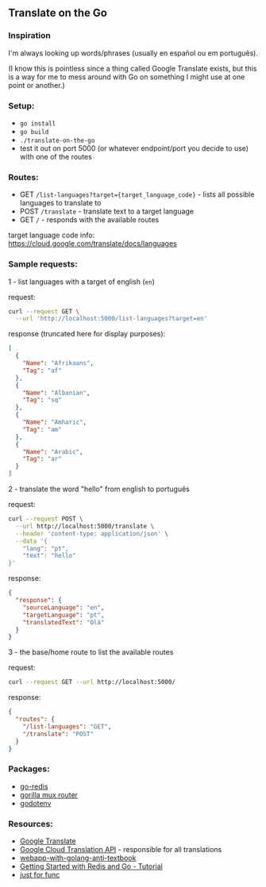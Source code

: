 ## Translate on the Go

### Inspiration
I'm always looking up words/phrases (usually en español ou em português).

(I know this is pointless since a thing called Google Translate exists, but this is a way for me to mess around with Go on something I might use at one point or another.)


### Setup:
- `go install`
- `go build`
- `./translate-on-the-go`
- test it out on port 5000 (or whatever endpoint/port you decide to use) with one of the routes


### Routes:
- GET `/list-languages?target={target_language_code}` - lists all possible languages to translate to
- POST `/translate` - translate text to a target language
- GET `/` - responds with the available routes

target language code info: https://cloud.google.com/translate/docs/languages

### Sample requests:

1 - list languages with a target of english (`en`)

request:
```bash
curl --request GET \
  --url 'http://localhost:5000/list-languages?target=en'
```

response (truncated here for display purposes):
```json
[
  {
    "Name": "Afrikaans",
    "Tag": "af"
  },
  {
    "Name": "Albanian",
    "Tag": "sq"
  },
  {
    "Name": "Amharic",
    "Tag": "am"
  },
  {
    "Name": "Arabic",
    "Tag": "ar"
  }
]
```


2 - translate the word "hello" from english to português

request:
```bash
curl --request POST \
  --url http://localhost:5000/translate \
  --header 'content-type: application/json' \
  --data '{
	"lang": "pt",
	"text": "hello"
}'
```

response:

```json
{
  "response": {
    "sourceLanguage": "en",
    "targetLanguage": "pt",
    "translatedText": "Olá"
  }
}
```

3 - the base/home route to list the available routes

request:
```bash
curl --request GET --url http://localhost:5000/
```

response:

```json
{
  "routes": {
    "/list-languages": "GET",
    "/translate": "POST"
  }
}
```


### Packages:
- [go-redis](https://github.com/go-redis/redis)
- [gorilla mux router](https://github.com/gorilla/mux)
- [godotenv](https://github.com/joho/godotenv)


### Resources:
- [Google Translate](https://cloud.google.com/translate/)
- [Google Cloud Translation API](https://cloud.google.com/translate/docs/) - responsible for all translations
- [webapp-with-golang-anti-textbook](https://thewhitetulip.gitbooks.io/webapp-with-golang-anti-textbook/content/)
- [Getting Started with Redis and Go - Tutorial](https://tutorialedge.net/golang/go-redis-tutorial/)
- [just for func](https://www.youtube.com/channel/UC_BzFbxG2za3bp5NRRRXJSw)
